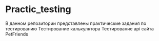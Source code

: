 # Practic_testing
В данном репозитории представлены практические задания по тестированию
Тестирование калькулятора 
Тестирование api сайта PetFriends
